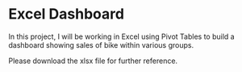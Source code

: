 # Excel Dashboard

In this project, I will be working in Excel using Pivot Tables to build a dashboard showing sales of bike within various groups.

Please download the xlsx file for further reference.
